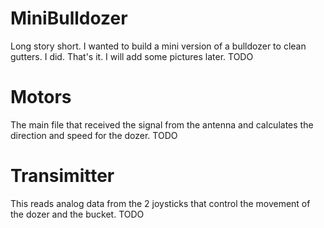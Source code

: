 # MiniBulldozer
Long story short. I wanted to build a mini version of a bulldozer to clean gutters. I did. That's it. I will add some pictures later. TODO

# Motors
The main file that received the signal from the antenna and calculates the direction and speed for the dozer. TODO

# Transimitter
This reads analog data from the 2 joysticks that control the movement of the dozer and the bucket. TODO
